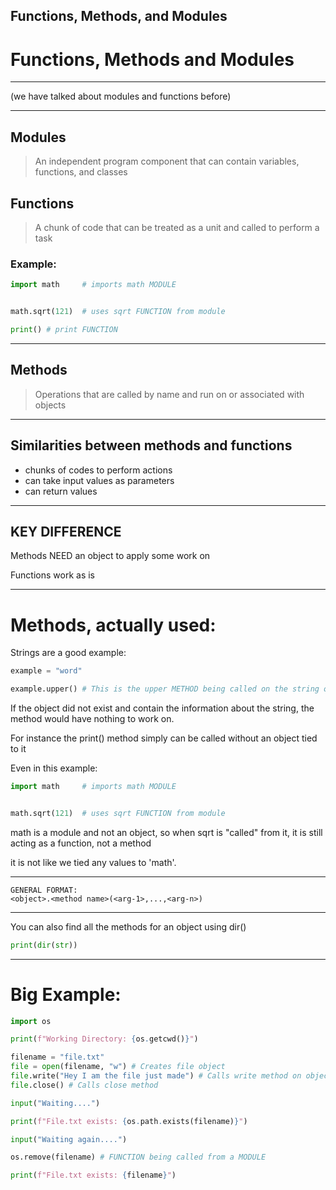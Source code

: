 ##  Functions, Methods, and Modules

# Functions, Methods and Modules

--------

(we have talked about modules and functions before)

--------

## Modules
> An independent program component that can contain variables, functions, and classes

## Functions
> A chunk of code that can be treated as a unit and called to perform a task


### Example:

```python
import math     # imports math MODULE


math.sqrt(121)  # uses sqrt FUNCTION from module

print() # print FUNCTION
```

------

## Methods
> Operations that are called by name and run on or associated with objects

-----

## Similarities between methods and functions

- chunks of codes to perform actions
- can take input values as parameters
- can return values

----- 

## KEY DIFFERENCE

Methods NEED an object to apply some work on

Functions work as is

------

# Methods, actually used:

Strings are a good example:

```python
example = "word"

example.upper() # This is the upper METHOD being called on the string object
```

If the object did not exist and contain the information about the
string, the method would have nothing to work on.

For instance the print() method simply can be called without an object tied to it

Even in this example:
```python
import math     # imports math MODULE


math.sqrt(121)  # uses sqrt FUNCTION from module
```
math is a module and not an object, so when sqrt is "called" from it, it is still acting as a function, not a method

it is not like we tied any values to 'math'.

-----

```
GENERAL FORMAT:
<object>.<method name>(<arg-1>,...,<arg-n>)
```

------

You can also find all the methods for an object using dir()
```python
print(dir(str))
```


--------


# Big Example:

```python
import os

print(f"Working Directory: {os.getcwd()}")

filename = "file.txt"
file = open(filename, "w") # Creates file object
file.write("Hey I am the file just made") # Calls write method on object
file.close() # Calls close method

input("Waiting....")

print(f"File.txt exists: {os.path.exists(filename)}")

input("Waiting again....")

os.remove(filename) # FUNCTION being called from a MODULE

print(f"File.txt exists: {filename}")
```

